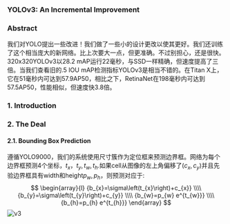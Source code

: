
### YOLOv3: An Incremental Improvement  
### Abstract  
我们对YOLO提出一些改进！我们做了一些小的设计更改以使其更好。我们还训练了这个相当庞大的新网络。比上次要大一点，但更准确。不过别担心，还是很快。320x320YOLOv3以28.2 mAP运行22毫秒，与SSD一样精确，但速度提高了三倍。当我们查看旧的.5 IOU mAP检测指标YOLOv3是相当不错的。在Titan X上，它在51毫秒内可达到57.9AP50，相比之下，RetinaNet在198毫秒内可达到57.5AP50，性能相似，但速度快3.8倍。  
### 1. Introduction  
### 2. The Deal  
#### 2.1. Bounding Box Prediction  
遵循YOLO9000，我们的系统使用尺寸簇作为定位框来预测边界框。网络为每个边界框预测4个坐标，$t_{x}，t_{y}, t_{w}, t_{h}$.如果cell从图像的左上角偏移了$\left(c_{x}, c_{y}\right)$并且先验边界框具有width和height$p_{w}, p_{h}$，则预测对应于:
$$
\begin{array}{l}
{b_{x}=\sigma\left(t_{x}\right)+c_{x}} \\\\
{b_{y}=\sigma\left(t_{y}\right)+c_{y}} \\\\
{b_{w}=p_{w} e^{t_{w}}} \\\\
{b_{h}=p_{h} e^{t_{h}}}
\end{array}
$$
![v3]()
